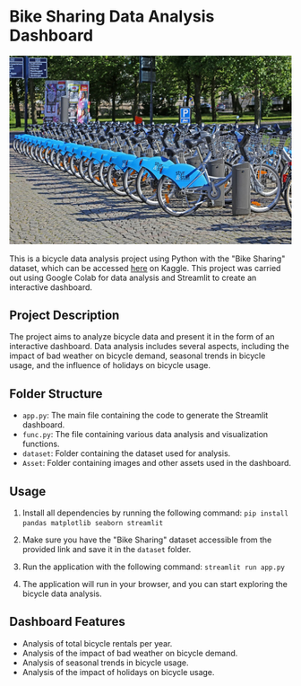 # Bike Sharing Data Analysis Dashboard

![Bike Sharing](Asset/Bicycle-sharing.jpg)

This is a bicycle data analysis project using Python with the "Bike Sharing" dataset, which can be accessed [here](https://www.kaggle.com/datasets/lakshmi25npathi/bike-sharing-dataset) on Kaggle. This project was carried out using Google Colab for data analysis and Streamlit to create an interactive dashboard.

## Project Description

The project aims to analyze bicycle data and present it in the form of an interactive dashboard. Data analysis includes several aspects, including the impact of bad weather on bicycle demand, seasonal trends in bicycle usage, and the influence of holidays on bicycle usage.

## Folder Structure

- `app.py`: The main file containing the code to generate the Streamlit dashboard.
- `func.py`: The file containing various data analysis and visualization functions.
- `dataset`: Folder containing the dataset used for analysis.
- `Asset`: Folder containing images and other assets used in the dashboard.

## Usage

1. Install all dependencies by running the following command: ```pip install pandas matplotlib seaborn streamlit```

2. Make sure you have the "Bike Sharing" dataset accessible from the provided link and save it in the `dataset` folder.

3. Run the application with the following command: ```streamlit run app.py```


4. The application will run in your browser, and you can start exploring the bicycle data analysis.

## Dashboard Features

- Analysis of total bicycle rentals per year.
- Analysis of the impact of bad weather on bicycle demand.
- Analysis of seasonal trends in bicycle usage.
- Analysis of the impact of holidays on bicycle usage.






